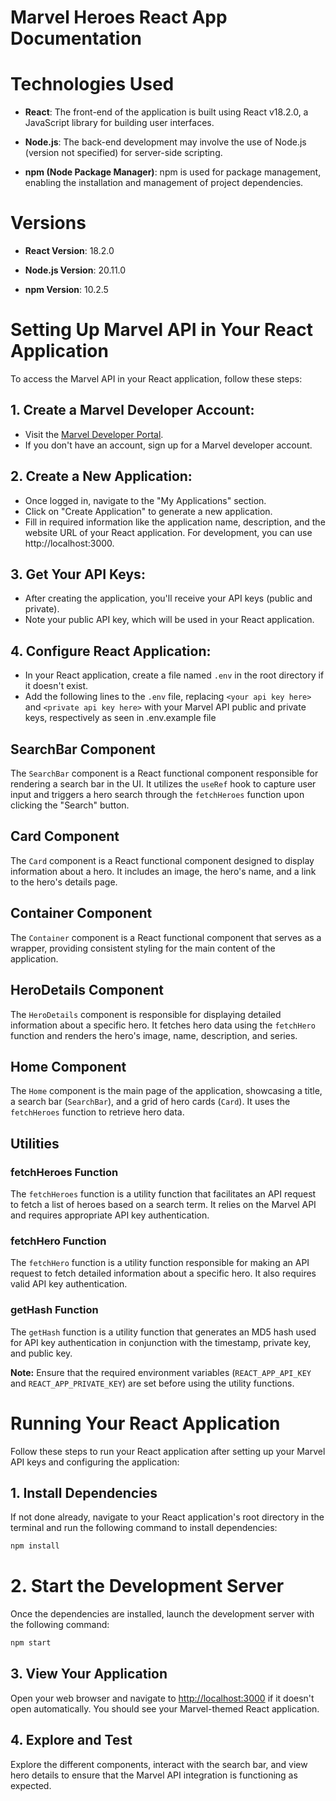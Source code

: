 # Marvel Heroes React App Documentation

# Technologies Used

- **React**: The front-end of the application is built using React v18.2.0, a JavaScript library for building user interfaces.

- **Node.js**: The back-end development may involve the use of Node.js (version not specified) for server-side scripting.

- **npm (Node Package Manager)**: npm is used for package management, enabling the installation and management of project dependencies.

# Versions

- **React Version**: 18.2.0

- **Node.js Version**: 20.11.0

- **npm Version**: 10.2.5


# Setting Up Marvel API in Your React Application

To access the Marvel API in your React application, follow these steps:

## 1. Create a Marvel Developer Account:

- Visit the [Marvel Developer Portal](https://developer.marvel.com/).
- If you don't have an account, sign up for a Marvel developer account.

## 2. Create a New Application:

- Once logged in, navigate to the "My Applications" section.
- Click on "Create Application" to generate a new application.
- Fill in required information like the application name, description, and the website URL of your React application. For development, you can use http://localhost:3000.

## 3. Get Your API Keys:

- After creating the application, you'll receive your API keys (public and private).
- Note your public API key, which will be used in your React application.

## 4. Configure React Application:

- In your React application, create a file named `.env` in the root directory if it doesn't exist.
- Add the following lines to the `.env` file, replacing `<your api key here>` and `<private api key here>` with your Marvel API public and private keys, respectively as seen in .env.example file

## SearchBar Component

The `SearchBar` component is a React functional component responsible for rendering a search bar in the UI. It utilizes the `useRef` hook to capture user input and triggers a hero search through the `fetchHeroes` function upon clicking the "Search" button.

## Card Component

The `Card` component is a React functional component designed to display information about a hero. It includes an image, the hero's name, and a link to the hero's details page.

## Container Component

The `Container` component is a React functional component that serves as a wrapper, providing consistent styling for the main content of the application.

## HeroDetails Component

The `HeroDetails` component is responsible for displaying detailed information about a specific hero. It fetches hero data using the `fetchHero` function and renders the hero's image, name, description, and series.

## Home Component

The `Home` component is the main page of the application, showcasing a title, a search bar (`SearchBar`), and a grid of hero cards (`Card`). It uses the `fetchHeroes` function to retrieve hero data.

## Utilities

### fetchHeroes Function

The `fetchHeroes` function is a utility function that facilitates an API request to fetch a list of heroes based on a search term. It relies on the Marvel API and requires appropriate API key authentication.

### fetchHero Function

The `fetchHero` function is a utility function responsible for making an API request to fetch detailed information about a specific hero. It also requires valid API key authentication.

### getHash Function

The `getHash` function is a utility function that generates an MD5 hash used for API key authentication in conjunction with the timestamp, private key, and public key.

**Note:** Ensure that the required environment variables (`REACT_APP_API_KEY` and `REACT_APP_PRIVATE_KEY`) are set before using the utility functions.

# Running Your React Application

Follow these steps to run your React application after setting up your Marvel API keys and configuring the application:

## 1. Install Dependencies

If not done already, navigate to your React application's root directory in the terminal and run the following command to install dependencies:

```bash
npm install
```

# 2. Start the Development Server

Once the dependencies are installed, launch the development server with the following command:

```bash
npm start
```
## 3. View Your Application

Open your web browser and navigate to [http://localhost:3000](http://localhost:3000) if it doesn't open automatically. You should see your Marvel-themed React application.

## 4. Explore and Test

Explore the different components, interact with the search bar, and view hero details to ensure that the Marvel API integration is functioning as expected.
